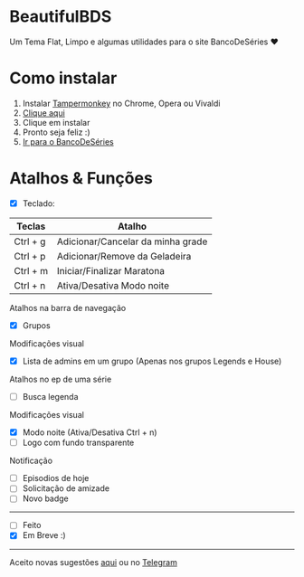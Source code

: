 # BeautifulBDS
Um Tema Flat, Limpo e algumas utilidades para o site BancoDeSéries ❤️

# Como instalar
1. Instalar [Tampermonkey](http://tampermonkey.net) no Chrome, Opera ou 
Vivaldi
2. [Clique aqui](https://github.com/TiagoDanin/BeautifulBDS/raw/master/BeautifulBDS.user.js)
3. Clique em instalar
4. Pronto seja feliz :)
5. [Ir para o BancoDeSéries](http://bancodeseries.com.br)

# Atalhos & Funções
- [x] Teclado:

Teclas | Atalho |
-|- |
Ctrl + g | Adicionar/Cancelar da minha grade |
Ctrl + p | Adicionar/Remove da Geladeira |
Ctrl + m | Iniciar/Finalizar Maratona |
Ctrl + n | Ativa/Desativa Modo noite |

Atalhos na barra de navegação
- [x] Grupos

Modificações visual
- [x] Lista de admins em um grupo (Apenas nos grupos Legends e House)

Atalhos no ep de uma série
- [ ] Busca legenda

Modificações visual
- [x] Modo noite (Ativa/Desativa Ctrl + n)
- [ ] Logo com fundo transparente

Notificação
- [ ] Episodios de hoje
- [ ] Solicitação de amizade
- [ ] Novo badge
 
--------------------
- [ ] Feito
- [X] Em Breve :)

--------------------
Aceito novas sugestões [aqui](https://github.com/TiagoDanin/BeautifulBDS/issues/new) ou no [Telegram](https://t.me/TiagoDanin)
